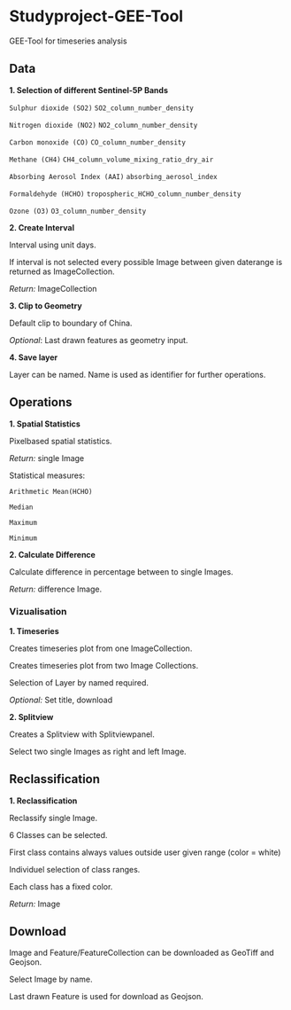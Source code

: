 # Studyproject-GEE-Tool
GEE-Tool for timeseries analysis


## Data

**1. Selection of different Sentinel-5P Bands**

<code>Sulphur dioxide (SO2)</code> <code>SO2_column_number_density</code>

<code>Nitrogen dioxide (NO2)</code> <code>NO2_column_number_density</code>

<code>Carbon monoxide (CO)</code> <code>CO_column_number_density</code>

<code>Methane (CH4)</code> <code>CH4_column_volume_mixing_ratio_dry_air</code>

<code>Absorbing Aerosol Index (AAI)</code> <code>absorbing_aerosol_index</code>

<code>Formaldehyde (HCHO)</code> <code>tropospheric_HCHO_column_number_density</code>

<code>Ozone (O3)</code> <code>O3_column_number_density</code>

**2. Create Interval**

Interval using unit days.

If interval is not selected every possible Image between given daterange is returned as ImageCollection.

*Return:* ImageCollection

**3. Clip to Geometry**

Default clip to boundary of China.

*Optional*: Last drawn features as geometry input.

**4. Save layer**

Layer can be named. Name is used as identifier for further operations.

## Operations

**1. Spatial Statistics**

Pixelbased spatial statistics.

*Return:* single Image

Statistical measures:

<code>Arithmetic Mean(HCHO)</code> 

<code>Median</code> 

<code>Maximum</code> 

<code>Minimum</code>

**2. Calculate Difference**

Calculate difference in percentage between to single Images.

*Return:* difference Image.

### Vizualisation

**1. Timeseries**

Creates timeseries plot from one ImageCollection.

Creates timeseries plot from two Image Collections.

Selection of Layer by named required.

*Optional:* Set title, download

**2. Splitview**

Creates a Splitview with Splitviewpanel.

Select two single Images as right and left Image.

## Reclassification

**1. Reclassification**

Reclassify single Image.

6 Classes can be selected.

First class contains always values outside user given range (color = white)

Individuel selection of class ranges.

Each class has a fixed color.

*Return:* Image


## Download

Image and Feature/FeatureCollection can be downloaded as GeoTiff and Geojson.

Select Image by name.

Last drawn Feature is used for download as Geojson.
